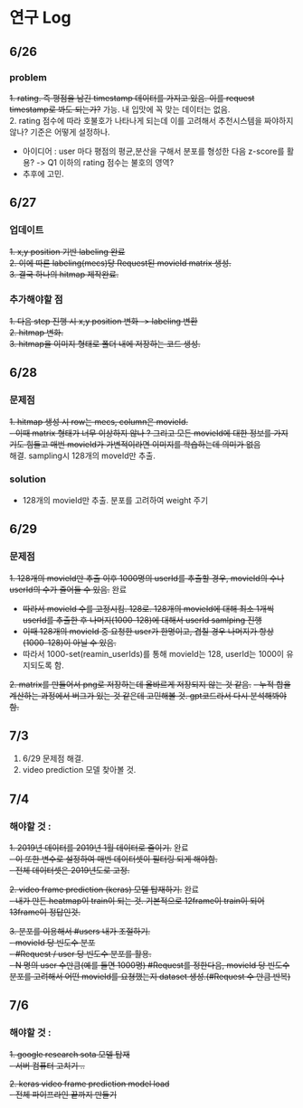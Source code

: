 # 연구 Log

## 6/26
### problem
~~1. rating. 즉 평점을 남긴 timestamp 데이터를 가지고 있음. 이를 request timestamp로 봐도 되는가?~~ 가능. 내 입맛에 꼭 맞는 데이터는 없음.  
2. rating 점수에 따라 호불호가 나타나게 되는데 이를 고려해서 추천시스템을 짜야하지 않나? 기준은 어떻게 설정하나.  
- 아이디어 : user 마다 평점의 평균,분산을 구해서 분포를 형성한 다음 z-score를 활용? -> Q1 이하의 rating 점수는 불호의 영역?  
- 추후에 고민.

## 6/27

### 업데이트
~~1. x,y position 기반 labeling 완료~~  
~~2. 이에 따른 labeling(mecs)당 Request된 movieId matrix 생성.~~  
~~3. 결국 하나의 hitmap 제작완료.~~  
### 추가해야할 점
~~1. 다음 step 진행 시 x,y position 변화 -> labeling 변환~~  
~~2. hitmap 변화.~~  
~~3. hitmap을 이미지 형태로 폴더 내에 저장하는 코드 생성.~~


## 6/28

### 문제점
~~1. hitmap 생성 시 row는 mecs, column은 movieId.~~  
~~- 이때 matrix 형태가 너무 이상하지 않나 ? 그리고 모든 movieId에 대한 정보를 가지기도 힘들고 매번 movieId가 가변적이라면 이미지를 학습하는데 의미가 없음~~  
해결. sampling시 128개의 moveId만 추출.

### solution
- 128개의 movieId만 추출. 분포를 고려하여 weight 주기

## 6/29

### 문제점
~~1. 128개의 movieId만 추출 이후 1000명의 userId를 추출할 경우, movieId의 수나 userId의 수가 줄어들 수 있음.~~ 완료  
- ~~따라서 movieId 수를 고정시킴. 128로. 128개의 movieId에 대해 최소 1개씩 userId를 추출한 후 나머지(1000-128)에 대해서 userId samlping 진행~~
- ~~이때 128개의 movieId 중 요청한 user가 한명이고, 겹칠 경우 나머지가 항상(1000-128)이 아닐 수 있음.~~
- 따라서 1000-set(reamin_userIds)를 통해 movieId는 128, userId는 1000이 유지되도록 함.

~~2. matrix를 만들어서 png로 저장하는데 올바르게 저장되지 않는 것 같음.~~
~~- 누적 합을 계산하는 과정에서 버그가 있는 것 같은데 고민해볼 것. gpt코드라서 다시 분석해봐야함.~~

## 7/3

1. 6/29 문제점 해결.
2. video prediction 모델 찾아볼 것.

## 7/4

### 해야할 것 : 
~~1. 2019년 데이터를 2019년 1월 데이터로 줄이기.~~ 완료  
~~- 이 또한 변수로 설정하여 매번 데이터셋이 필터링 되게 해야함.~~  
~~- 전체 데이터셋은 2019년도로 고정.~~  

~~2. video frame prediction (keras) 모델 탑재하기.~~ 완료  
~~- 내가 만든 heatmap이 train이 되는 것. 기본적으로 12frame이 train이 되어 13frame이 정답인것.~~  

~~3. 분포를 이용해서 #users 내가 조절하기.~~  
~~- movieId 당 빈도수 분포~~  
~~- #Request / user 당 빈도수 분포를 활용.~~  
~~- N 명의 user 수만큼(예를 들면 1000명) #Request를 정한다음, movieId 당 빈도수 분포를 고려해서 어떤 movieId를 요쳥했는지 dataset 생성.(#Request 수 만큼 반복)~~ 

## 7/6

### 해야할 것 :
~~1. google research sota 모델 탑재~~  
~~- 서버 컴퓨터 고치기 ..~~  

~~2. keras video frame prediction model load~~  
~~- 전체 파이프라인 끝까지 만들기~~  
